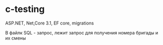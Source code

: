 # c-testing
ASP.NET, Net,Core 3.1, EF core, migrations

В файлк SQL - запрос, лежит запрос для получения номера бригады и их смены
